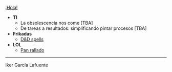 [¡Hola!](https://ikergl.github.io/hola.html)

- **TI**
  - La obsolescencia nos come [TBA]
  - De tareas a resultados: simplificando pintar procesos [TBA]
- **Frikadas**
  - [D&D spells](https://ikergl.github.io/d&d_spells.html)
- **LOL**
  - [Pan rallado](https://ikergl.github.io/pan_rallado.html)

___
Iker García Lafuente
